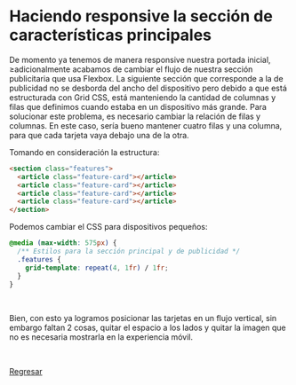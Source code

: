# Haciendo responsive la sección de características principales

De momento ya tenemos de manera responsive nuestra portada inicial,
≥adicionalmente acabamos de cambiar el flujo de nuestra sección publicitaria
que usa Flexbox. La siguiente sección que corresponde a la de publicidad no se
desborda del ancho del dispositivo pero debido a que está estructurada con Grid
CSS, está manteniendo la cantidad de columnas y filas que definimos cuando estaba
en un dispositivo más grande. Para solucionar este problema, es necesario cambiar
la relación de filas y columnas. En este caso, sería bueno mantener cuatro filas
y una columna, para que cada tarjeta vaya debajo una de la otra.

Tomando en consideración la estructura:

```html
<section class="features">
  <article class="feature-card"></article>
  <article class="feature-card"></article>
  <article class="feature-card"></article>
  <article class="feature-card"></article>
</section>
```

Podemos cambiar el CSS para dispositivos pequeños:

```css
@media (max-width: 575px) {
  /** Estilos para la sección principal y de publicidad */
  .features {
    grid-template: repeat(4, 1fr) / 1fr;
  }
}
```

<br/>

Bien, con esto ya logramos posicionar las tarjetas en un flujo vertical, sin
embargo faltan 2 cosas, quitar el espacio a los lados y quitar la imagen que no
es necesaria mostrarla en la experiencia móvil.

<br/>

[Regresar](../)